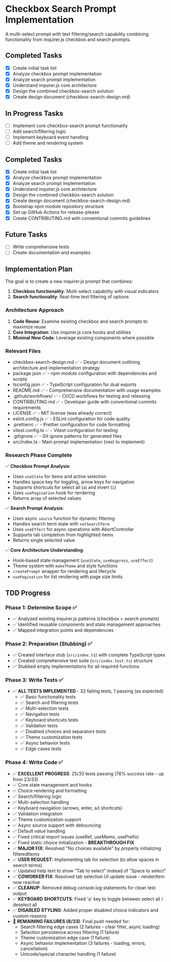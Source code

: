 # Checkbox Search Prompt Implementation

A multi-select prompt with text filtering/search capability combining functionality from inquirer.js checkbox and search prompts.

## Completed Tasks

- [x] Create initial task list
- [x] Analyze checkbox prompt implementation
- [x] Analyze search prompt implementation  
- [x] Understand inquirer.js core architecture
- [x] Design the combined checkbox-search solution
- [x] Create design document (checkbox-search-design.md)

## In Progress Tasks

- [ ] Implement core checkbox-search prompt functionality
- [ ] Add search/filtering logic
- [ ] Implement keyboard event handling
- [ ] Add theme and rendering system

## Completed Tasks

- [x] Create initial task list
- [x] Analyze checkbox prompt implementation
- [x] Analyze search prompt implementation  
- [x] Understand inquirer.js core architecture
- [x] Design the combined checkbox-search solution
- [x] Create design document (checkbox-search-design.md)
- [x] Bootstrap npm module repository structure
- [x] Set up GitHub Actions for release-please
- [x] Create CONTRIBUTING.md with conventional commits guidelines

## Future Tasks

- [ ] Write comprehensive tests
- [ ] Create documentation and examples

## Implementation Plan

The goal is to create a new inquirer.js prompt that combines:
1. **Checkbox functionality**: Multi-select capability with visual indicators
2. **Search functionality**: Real-time text filtering of options

### Architecture Approach
1. **Code Reuse**: Examine existing checkbox and search prompts to maximize reuse
2. **Core Integration**: Use inquirer.js core hooks and utilities
3. **Minimal New Code**: Leverage existing components where possible

### Relevant Files

- checkbox-search-design.md ✅ - Design document outlining architecture and implementation strategy
- package.json ✅ - npm module configuration with dependencies and scripts
- tsconfig.json ✅ - TypeScript configuration for dual exports
- README.md ✅ - Comprehensive documentation with usage examples
- .github/workflows/ ✅ - CI/CD workflows for testing and releasing
- CONTRIBUTING.md ✅ - Developer guide with conventional commits requirements
- LICENSE ✅ - MIT license (was already correct)
- eslint.config.js ✅ - ESLint configuration for code quality
- .prettierrc ✅ - Prettier configuration for code formatting  
- vitest.config.ts ✅ - Vitest configuration for testing
- .gitignore ✅ - Git ignore patterns for generated files
- src/index.ts - Main prompt implementation (next to implement)

### Research Phase Complete

✅ **Checkbox Prompt Analysis**:
- Uses `useState` for items and active selection
- Handles space key for toggling, arrow keys for navigation
- Supports shortcuts for select all (`a`) and invert (`i`)
- Uses `usePagination` hook for rendering
- Returns array of selected values

✅ **Search Prompt Analysis**:
- Uses async `source` function for dynamic filtering
- Handles search term state with `setSearchTerm`
- Uses `useEffect` for async operations with AbortController
- Supports tab completion from highlighted items
- Returns single selected value

✅ **Core Architecture Understanding**:
- Hook-based state management (`useState`, `useKeypress`, `useEffect`)
- Theme system with `makeTheme` and style functions
- `createPrompt` wrapper for rendering and lifecycle
- `usePagination` for list rendering with page size limits 

## TDD Progress

### Phase 1: Determine Scope ✅
- ✅ Analyzed existing inquirer.js patterns (checkbox + search prompts)
- ✅ Identified reusable components and state management approaches
- ✅ Mapped integration points and dependencies

### Phase 2: Preparation (Stubbing) ✅
- ✅ Created interface stub (`src/index.ts`) with complete TypeScript types
- ✅ Created comprehensive test suite (`src/index.test.ts`) structure
- ✅ Stubbed empty implementations for all required functions

### Phase 3: Write Tests ✅
- ✅ **ALL TESTS IMPLEMENTED** - 32 failing tests, 1 passing (as expected)
  - ✅ Basic functionality tests
  - ✅ Search and filtering tests  
  - ✅ Multi-selection tests
  - ✅ Navigation tests
  - ✅ Keyboard shortcuts tests
  - ✅ Validation tests
  - ✅ Disabled choices and separators tests
  - ✅ Theme customization tests
  - ✅ Async behavior tests
  - ✅ Edge cases tests

### Phase 4: Write Code ✅
- ✅ **EXCELLENT PROGRESS**: 25/33 tests passing (76% success rate - up from 23/33)
- ✅ Core state management and hooks
- ✅ Choice rendering and formatting  
- ✅ Search/filtering logic
- ✅ Multi-selection handling
- ✅ Keyboard navigation (arrows, enter, a/i shortcuts)
- ✅ Validation integration
- ✅ Theme customization support
- ✅ Async source support with debouncing
- ✅ Default value handling
- ✅ Fixed critical import issues (useRef, useMemo, usePrefix)
- ✅ Fixed static choice initialization - **BREAKTHROUGH FIX**
- ✅ **MAJOR FIX**: Resolved "No choices available" by properly initializing filteredItems
- ✅ **USER REQUEST**: Implementing tab for selection (to allow spaces in search terms)
- ✅ Updated help text to show "Tab to select" instead of "Space to select"
- ✅ **COWORKER FIX**: Resolved tab selection UI update issue - renderItem now reactive
- ✅ **CLEANUP**: Removed debug console.log statements for clean test output
- ✅ **KEYBOARD SHORTCUTS**: Fixed 'a' key to toggle between select all / deselect all
- ✅ **DISABLED STYLING**: Added proper disabled choice indicators and custom reasons
- 🔧 **REMAINING FAILURES (8/33)**: Final push needed for:
  - Search filtering edge cases (2 failures - clear filter, async loading)
  - Selection persistence across filtering (1 failure)
  - Theme customization edge case (1 failure)
  - Async behavior implementation (3 failures - loading, errors, cancellation)
  - Unicode/special character handling (1 failure)